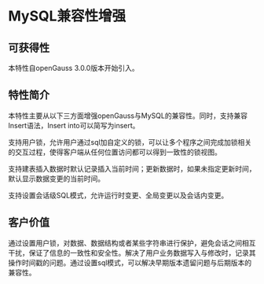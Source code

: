 
# MySQL兼容性增强

## 可获得性

本特性自openGauss 3.0.0版本开始引入。

## 特性简介

本特性主要从以下三方面增强openGauss与MySQL的兼容性。同时，支持兼容Insert语法，Insert into可以简写为insert。

支持用户锁，允许用户通过sql加自定义的锁，可以让多个程序之间完成加锁相关的交互过程，使得客户端从任何位置访问都可以得到一致性的锁视图。

支持建表插入数据时默认记录插入当前时间；更新数据时，如果未指定更新时间，默认显示数据变更的当前时间。

支持设置会话级SQL模式，允许运行时变更、全局变更以及会话内变更。

## 客户价值

通过设置用户锁，对数据、数据结构或者某些字符串进行保护，避免会话之间相互干扰，保证了信息的一致性和安全性。解决了用户业务数据写入与修改时，记录其操作时间戳的问题。通过设置sql模式，可以解决早期版本遗留问题与后期版本的兼容性。
